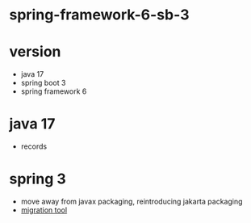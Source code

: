 # spring-framework-6-sb-3

# version
- java 17
- spring boot 3
- spring framework 6

# java 17
- records

# spring 3
- move away from javax packaging, reintroducing jakarta packaging
- [migration tool](https://github.com/spring-projects-experimental/spring-boot-migrator)
